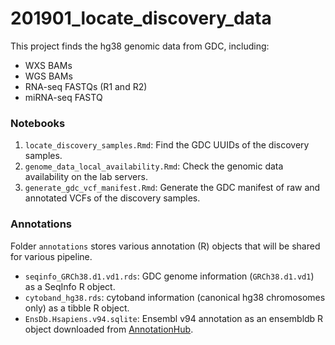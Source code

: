 # 201901_locate_discovery_data
This project finds the hg38 genomic data from GDC, including:

- WXS BAMs
- WGS BAMs
- RNA-seq FASTQs (R1 and R2)
- miRNA-seq FASTQ


### Notebooks
1. `locate_discovery_samples.Rmd`: Find the GDC UUIDs of the discovery samples.
2. `genome_data_local_availability.Rmd`: Check the genomic data availability on the lab servers.
3. `generate_gdc_vcf_manifest.Rmd`: Generate the GDC manifest of raw and annotated VCFs of the discovery samples.


### Annotations
Folder `annotations` stores various annotation (R) objects that will be shared for various pipeline.

- `seqinfo_GRCh38.d1.vd1.rds`: GDC genome information (`GRCh38.d1.vd1`) as a SeqInfo R object.
- `cytoband_hg38.rds`: cytoband information (canonical hg38 chromosomes only) as a tibble R object.
- `EnsDb.Hsapiens.v94.sqlite`: Ensembl v94 annotation as an ensembldb R object downloaded from [AnnotationHub][ensdb].

[ensdb]: http://s3.amazonaws.com/annotationhub/AHEnsDbs/v94/EnsDb.Hsapiens.v94.sqlite
